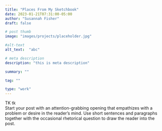 ```yaml
---
title: "Places From My Sketchbook"
date: 2023-01-21T07:31:00-05:00
author: "Susannah Fisher"
draft: false

# post thumb
image: "images/projects/placeholder.jpg"

#alt-text
alt_text:  "abc"

# meta description
description: "this is meta description"

summary: ""

tag: ""

type: "work"
---
```


<figcaption>TK tk</figcaption>
Start your post with an attention-grabbing opening that empathizes with a problem or desire in the reader’s mind. Use short sentences and paragraphs together with the occasional rhetorical question to draw the reader into the post. 

